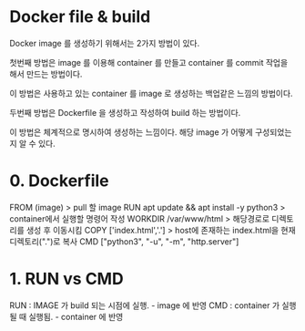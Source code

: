 Docker file & build
======

Docker image 를 생성하기 위해서는 2가지 방법이 있다.

첫번째 방법은 image 를 이용해 container 를 만들고 container 를 commit 작업을 해서 만드는 방법이다.

이 방법은 사용하고 있는 container 를 image 로 생성하는 백업같은 느낌의 방법이다.

두번째 방법은 Dockerfile 을 생성하고 작성하여 build 하는 방법이다.

이 방법은 체계적으로 명시하여 생성하는 느낌이다. 해당 image 가 어떻게 구성되었는지 알 수 있다.

# 0. Dockerfile

FROM (image)      > pull 할 image
RUN apt update && apt install -y python3    > container에서 실행할 명령어 작성
WORKDIR /var/www/html    > 해당경로로 디렉토리를 생성 후 이동시킴
COPY ['index.html','.']    > host에 존재하는 index.html을 현재 디렉토리(".")로 복사
CMD ["python3", "-u", "-m", "http.server"]


# 1. RUN vs CMD

RUN : IMAGE 가 build 되는 시점에 실행. - image 에 반영
CMD : container 가 실행될 때 실행됨. - container 에 반영